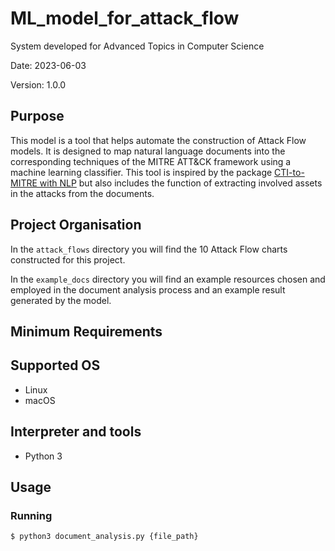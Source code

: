 # ML_model_for_attack_flow
System developed for Advanced Topics in Computer Science

Date: 2023-06-03

Version: 1.0.0


## Purpose
This model is a tool that helps automate the construction of Attack Flow models. It is designed to map natural language documents into the corresponding techniques of the MITRE ATT&CK framework using a machine learning classifier. This tool is inspired by the package [CTI-to-MITRE with NLP](https://github.com/dessertlab/cti-to-mitre-with-nlp) but also includes the function of extracting involved assets in the attacks from the documents.

## Project Organisation
In the `attack_flows` directory you will find the 10 Attack Flow charts constructed for this project.

In the `example_docs` directory you will find an example resources chosen and employed in the document analysis process and an example result generated by the model.

## Minimum Requirements

## Supported OS
* Linux
* macOS

## Interpreter and tools
* Python 3

## Usage

### Running
```
$ python3 document_analysis.py {file_path}
```
